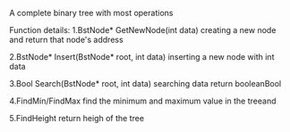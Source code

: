 A complete binary tree with most operations

Function details:
1.BstNode* GetNewNode(int data)
        creating a new node and return that node's address
        
2.BstNode* Insert(BstNode* root, int data)
        inserting a new node with int data
        
3.Bool Search(BstNode* root, int data)
        searching data return booleanBool
    
4.FindMin/FindMax
        find the minimum and maximum value in the treeand
    
5.FindHeight
        return heigh of the tree
